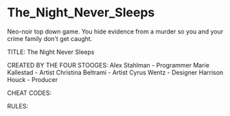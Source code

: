# The_Night_Never_Sleeps
Neo-noir top down game. You hide evidence from a murder so you and your crime family don't get caught. 


TITLE:
The Night Never Sleeps


 CREATED BY THE FOUR STOOGES:
 Alex Stahlman - Programmer
 Marie Kallestad - Artist
 Christina Beltrami - Artist
 Cyrus Wentz - Designer
 Harrison Houck - Producer


CHEAT CODES:



RULES:
